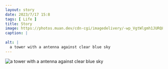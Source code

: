 ```yaml
---
layout: story
date: 2023/7/17 15:8
tags: [ Life ]
title: Story
image: https://photos.muan.dev/cdn-cgi/imagedelivery/-wp_VgtWlgmh1JURQ8t1mg/6e689a31-98be-424f-649f-88f5715aa200/public
caption: |
  
alt: |
  a tower with a antenna against clear blue sky
---
```


![a tower with a antenna against clear blue sky](https://photos.muan.dev/cdn-cgi/imagedelivery/-wp_VgtWlgmh1JURQ8t1mg/6e689a31-98be-424f-649f-88f5715aa200/public)


